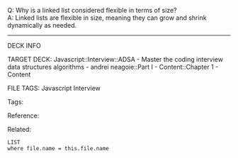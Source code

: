 Q: Why is a linked list considered flexible in terms of size?  
A: Linked lists are flexible in size, meaning they can grow and shrink dynamically as needed.
<!--ID: 1690027055874-->

---

DECK INFO

TARGET DECK: Javascript::Interview::ADSA - Master the coding interview data structures algorithms - andrei neagoie::Part I - Content::Chapter 1 - Content

FILE TAGS: Javascript Interview

Tags:

Reference:

Related:

```dataview
LIST
where file.name = this.file.name
```
